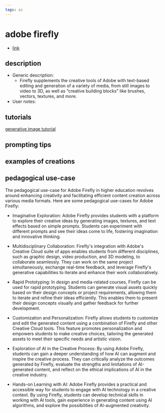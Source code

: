 ```yaml
---
tags: ai 
---
```



# adobe firefly


* [link](https://firefly.adobe.com/?clickref=1011lwJvfCHy&mv=affiliate&mv2=pz&as_camptype=&as_channel=affiliate&as_source=partnerize&as_campaign=ffm)

## description
* Generic description: 
    * Firefly supplements the creative tools of Adobe with text-based editing and generation of a variety of media, from still images to video to 3D, as well as “creative building blocks” like brushes, vectors, textures, and more.
* User notes:

## tutorials

[generative image tutorial](https://www.youtube.com/watch?v=lt4k9lVnS1Y)

## prompting tips

## examples of creations 

## pedagogical use-case 

The pedagogical use-case for Adobe Firefly in higher education revolves around enhancing creativity and facilitating efficient content creation across various media formats. Here are some pedagogical use-cases for Adobe Firefly:

* Imaginative Exploration: Adobe Firefly provides students with a platform to explore their creative ideas by generating images, textures, and text effects based on simple prompts. Students can experiment with different prompts and see their ideas come to life, fostering imagination and innovative thinking.

* Multidisciplinary Collaboration: Firefly's integration with Adobe's Creative Cloud suite of apps enables students from different disciplines, such as graphic design, video production, and 3D modeling, to collaborate seamlessly. They can work on the same project simultaneously, exchange real-time feedback, and leverage Firefly's generative capabilities to iterate and enhance their work collaboratively.

* Rapid Prototyping: In design and media-related courses, Firefly can be used for rapid prototyping. Students can generate visual assets quickly based on their design concepts or project requirements, allowing them to iterate and refine their ideas efficiently. This enables them to present their design concepts visually and gather feedback for further development.

* Customization and Personalization: Firefly allows students to customize and edit the generated content using a combination of Firefly and other Creative Cloud tools. This feature promotes personalization and empowers students to make creative choices, tailoring the generated assets to meet their specific needs and artistic vision.

* Exploration of AI in the Creative Process: By using Adobe Firefly, students can gain a deeper understanding of how AI can augment and inspire the creative process. They can critically analyze the outcomes generated by Firefly, evaluate the strengths and limitations of AI-generated content, and reflect on the ethical implications of AI in the creative industry.

* Hands-on Learning with AI: Adobe Firefly provides a practical and accessible way for students to engage with AI technology in a creative context. By using Firefly, students can develop technical skills in working with AI tools, gain experience in generating content using AI algorithms, and explore the possibilities of AI-augmented creativity.
